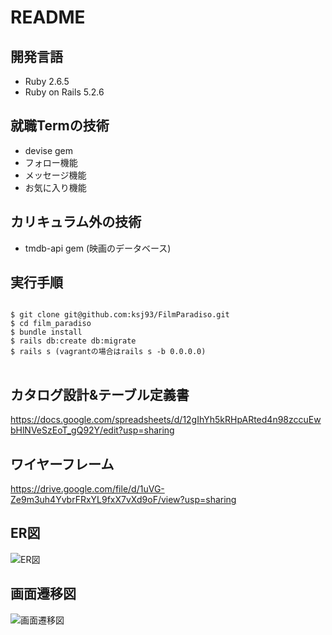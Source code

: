 # README

## 開発言語
* Ruby 2.6.5  
* Ruby on Rails 5.2.6

## 就職Termの技術
* devise gem
* フォロー機能
* メッセージ機能
* お気に入り機能

## カリキュラム外の技術
* tmdb-api gem (映画のデータベース)

## 実行手順
<pre>
<code>
$ git clone git@github.com:ksj93/FilmParadiso.git  
$ cd film_paradiso  
$ bundle install  
$ rails db:create db:migrate  
$ rails s (vagrantの場合はrails s -b 0.0.0.0)  
</code>
</pre>

## カタログ設計&テーブル定義書
https://docs.google.com/spreadsheets/d/12gIhYh5kRHpARted4n98zccuEwbHlNVeSzEoT_gQ92Y/edit?usp=sharing

## ワイヤーフレーム
https://drive.google.com/file/d/1uVG-Ze9m3uh4YvbrFRxYL9fxX7vXd9oF/view?usp=sharing

## ER図
![ER図](https://user-images.githubusercontent.com/89897866/143448711-96c2e725-e33c-41d0-8cfc-3955e9f73f3b.png)

## 画面遷移図
![画面遷移図](https://user-images.githubusercontent.com/89897866/143448714-cf469c13-e726-472f-af4b-523f1257985a.png)
